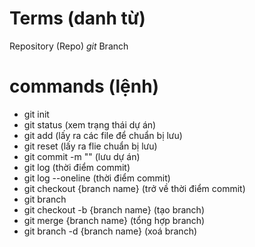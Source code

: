 # Terms (danh từ)

Repository (Repo) *git*
Branch

# commands (lệnh)
- git init
- git status                                (xem trạng thái dự án)
- git add                                   (lấy ra các file để chuẩn bị lưu)
- git reset                                 (lấy ra flie chuẩn bị lưu)
- git commit -m ""                          (lưu dự án)
- git log                                   (thời điểm commit)
- git log --oneline                         (thời điểm commit)
- git checkout {branch name}                (trở về thời điểm commit)
- git branch 
- git checkout -b {branch name}             (tạo branch)
- git merge {branch name}                   (tổng hợp branch)
- git branch -d {branch name}               (xoá branch)